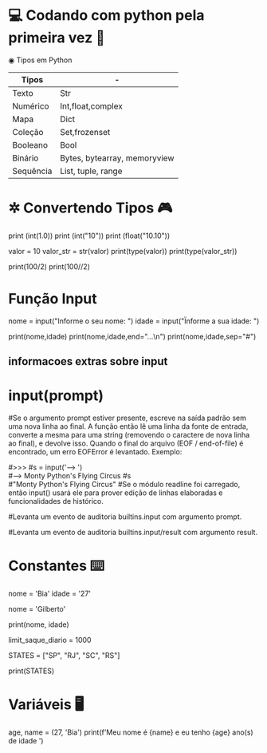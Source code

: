 # 💻 Codando com python pela primeira vez 🥰

◉ Tipos em Python 

| Tipos |   -   | 
|-------|-----|
|Texto|Str|
|Numérico|Int,float,complex|
|Mapa|Dict
|Coleção|Set,frozenset|
|Booleano| Bool|
|Binário| Bytes, bytearray, memoryview|
Sequência| List, tuple, range|



# ✲  Convertendo Tipos 🎮

print (int(1.0))
print (int("10"))
print (float("10.10"))

valor = 10
valor_str = str(valor)
print(type(valor))
print(type(valor_str))


print(100/2)
print(100//2)

# Função Input 


nome = input("Informe o seu nome: ")
idade = input("Ïnforme a sua idade: ")

print(nome,idade)
print(nome,idade,end="...\n")
print(nome,idade,sep="#")



## informacoes extras sobre input

# input(prompt)
#Se o argumento prompt estiver presente, escreve na saída padrão sem uma nova linha ao final. A função então lê uma linha da fonte de entrada, converte a mesma para uma string (removendo o caractere de nova linha ao final), e devolve isso. Quando o final do arquivo (EOF / end-of-file) é encontrado, um erro EOFError é levantado. Exemplo:

#>>>
#s = input('--> ')  
#--> Monty Python's Flying Circus
#s  
#"Monty Python's Flying Circus"
#Se o módulo readline foi carregado, então input() usará ele para prover edição de linhas elaboradas e funcionalidades de histórico.

#Levanta um evento de auditoria builtins.input com argumento prompt.

#Levanta um evento de auditoria builtins.input/result com argumento result.


# Constantes ⌨️

nome = 'Bia'
idade = '27'

nome = 'Gilberto'

print(nome, idade)

limit_saque_diario = 1000

STATES = ["SP", "RJ", "SC", "RS"]

print(STATES)


# Variáveis 🖥️

age, name = (27, 'Bia')
print(f'Meu nome é {name} e eu tenho {age} ano(s) de idade ')